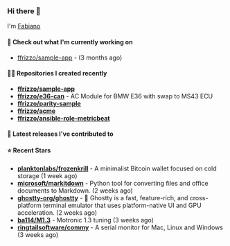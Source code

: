 ### Hi there 👋

I'm [Fabiano](https://ffrizzo.com)

#### 👷 Check out what I'm currently working on


- [ffrizzo/sample-app](https://github.com/ffrizzo/sample-app) -  (3 months ago)

#### 👨‍💻 Repositories I created recently
- **[ffrizzo/sample-app](https://github.com/ffrizzo/sample-app)**
- **[ffrizzo/e36-can](https://github.com/ffrizzo/e36-can)** - AC Module for BMW E36 with swap to MS43 ECU
- **[ffrizzo/parity-sample](https://github.com/ffrizzo/parity-sample)**
- **[ffrizzo/acme](https://github.com/ffrizzo/acme)**
- **[ffrizzo/ansible-role-metricbeat](https://github.com/ffrizzo/ansible-role-metricbeat)**

#### 🚀 Latest releases I've contributed to



#### ⭐ Recent Stars


- **[planktonlabs/frozenkrill](https://github.com/planktonlabs/frozenkrill)** - A minimalist Bitcoin wallet focused on cold storage (1 week ago)
- **[microsoft/markitdown](https://github.com/microsoft/markitdown)** - Python tool for converting files and office documents to Markdown. (2 weeks ago)
- **[ghostty-org/ghostty](https://github.com/ghostty-org/ghostty)** - 👻 Ghostty is a fast, feature-rich, and cross-platform terminal emulator that uses platform-native UI and GPU acceleration. (2 weeks ago)
- **[ba114/M1.3](https://github.com/ba114/M1.3)** - Motronic 1.3 tuning (3 weeks ago)
- **[ringtailsoftware/commy](https://github.com/ringtailsoftware/commy)** - A serial monitor for Mac, Linux and Windows (3 weeks ago)

